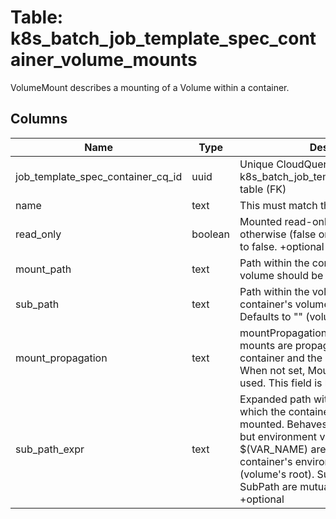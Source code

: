
# Table: k8s_batch_job_template_spec_container_volume_mounts
VolumeMount describes a mounting of a Volume within a container.
## Columns
| Name        | Type           | Description  |
| ------------- | ------------- | -----  |
|job_template_spec_container_cq_id|uuid|Unique CloudQuery ID of k8s_batch_job_template_spec_containers table (FK)|
|name|text|This must match the Name of a Volume.|
|read_only|boolean|Mounted read-only if true, read-write otherwise (false or unspecified). Defaults to false. +optional|
|mount_path|text|Path within the container at which the volume should be mounted|
|sub_path|text|Path within the volume from which the container's volume should be mounted. Defaults to "" (volume's root). +optional|
|mount_propagation|text|mountPropagation determines how mounts are propagated from the host to container and the other way around. When not set, MountPropagationNone is used. This field is beta in 1.10. +optional|
|sub_path_expr|text|Expanded path within the volume from which the container's volume should be mounted. Behaves similarly to SubPath but environment variable references $(VAR_NAME) are expanded using the container's environment. Defaults to "" (volume's root). SubPathExpr and SubPath are mutually exclusive. +optional|
